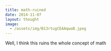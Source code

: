 ```yaml
---
title: math-ruined
date: 2014-11-07
layout: thought
image:
  - /assets/img/B13rtugCEAAqwoB.jpeg
---
```

Well, I think this ruins the whole concept of math